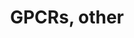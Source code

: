---
annotations:
- id: PW:0000125
  parent: signaling pathway
  type: Pathway Ontology
  value: G protein mediated signaling pathway
authors:
- Nsalomonis
- MaintBot
- BruceConklin
- Khanspers
- AlexanderPico
- Egonw
- Zari
- Mkutmon
- Eweitz
citedin:
- link: PMC4936435
  title: Transcriptome Alterations In X-Irradiated Human Gingiva Fibroblasts (2016)
communities:
- ontox
description: This pathway was created using the GPCRDB (Horn et al., 1998), http://www.gpcr.org/7tm/
  (originally at http://www.cmbi.kun.nl/7tm/). The groupings are based on the GPCR
  phylogenetic tree available from the GPCRDB and the training sets used by Karchin
  et al. (Bioinformatics, 2002, pg. 147-159). The labels indicate children and grandchildren
  of the various classes of GPCRs as described by these references.  Proteins on this
  pathway have targeted assays available via the [https://assays.cancer.gov/available_assays?wp_id=WP117
  CPTAC Assay Portal]
last-edited: 2021-05-22
ndex: f5f9e10e-8b5f-11eb-9e72-0ac135e8bacf
organisms:
- Homo sapiens
redirect_from:
- /index.php/Pathway:WP117
- /instance/WP117
- /instance/WP117_r117743
revision: r117743
schema-jsonld:
- '@context': https://schema.org/
  '@id': https://wikipathways.github.io/pathways/WP117.html
  '@type': Dataset
  creator:
    '@type': Organization
    name: WikiPathways
  description: This pathway was created using the GPCRDB (Horn et al., 1998), http://www.gpcr.org/7tm/
    (originally at http://www.cmbi.kun.nl/7tm/). The groupings are based on the GPCR
    phylogenetic tree available from the GPCRDB and the training sets used by Karchin
    et al. (Bioinformatics, 2002, pg. 147-159). The labels indicate children and grandchildren
    of the various classes of GPCRs as described by these references.  Proteins on
    this pathway have targeted assays available via the [https://assays.cancer.gov/available_assays?wp_id=WP117
    CPTAC Assay Portal]
  keywords:
  - ADORA2A
  - ADORA3
  - ADRA1D
  - ADRB2
  - ALG6
  - CCKBR
  - CCR2
  - CCR5
  - CELSR1
  - CELSR2
  - CELSR3
  - CHRM2
  - CHRM3
  - CNR1
  - CXCR3
  - DRD3
  - DRD4
  - EBI2
  - EDG1
  - EDNRA
  - EMR2
  - EMR3
  - F2R
  - FSHR
  - FY
  - GHRHR
  - GNRHR
  - GPR
  - GPR116
  - GPR132
  - GPR133
  - GPR135
  - GPR143
  - GPR145
  - GPR17
  - GPR18
  - GPR55
  - GPR56
  - GPR61
  - GPR62
  - GPR73L1
  - GPR77
  - GPR83
  - GPR84
  - GPR88
  - GRCA
  - GRM1
  - GRM8
  - GRPR
  - HRH4
  - HSA1
  - HSA10
  - HSA12
  - HSA3
  - HSA8
  - HTR1F
  - HTR2A
  - HTR7
  - IL8RA
  - IL8RB
  - LGR6
  - LGR7
  - LPHN2
  - LPHN3
  - LTB4R2
  - MASS1
  - NTSR1
  - O60411
  - OR10A1
  - OR10A2
  - OR10A5
  - OR1E1
  - OR1E3P
  - OR1F1
  - OR1G1
  - OR1J5
  - OR1N1
  - OR1R1P
  - OR2A20P
  - OR2A4
  - OR2A5
  - OR2A9P
  - OR2B6
  - OR2F1
  - OR2H1
  - OR2M4
  - OR3A1
  - OR3A3
  - OR3A4
  - OR5-85
  - OR51A1P
  - OR5D3
  - OR5D3P
  - OR5E1P
  - OR7E18P
  - OR7E19P
  - OR7E24
  - OR7E35P
  - OR8G1
  - OR8G2
  - P2RY11
  - P2RY13
  - P47889
  - PTGFR
  - Q9BYT4
  - Q9H2C7
  - Q9UEB1
  - RLN3R1
  - SMO
  - SSTR2
  - TAAR2
  - TAAR3
  - TAAR5
  - UTS2R
  - VN1R1
  license: CC0
  name: GPCRs, other
seo: CreativeWork
title: GPCRs, other
wpid: WP117
---
